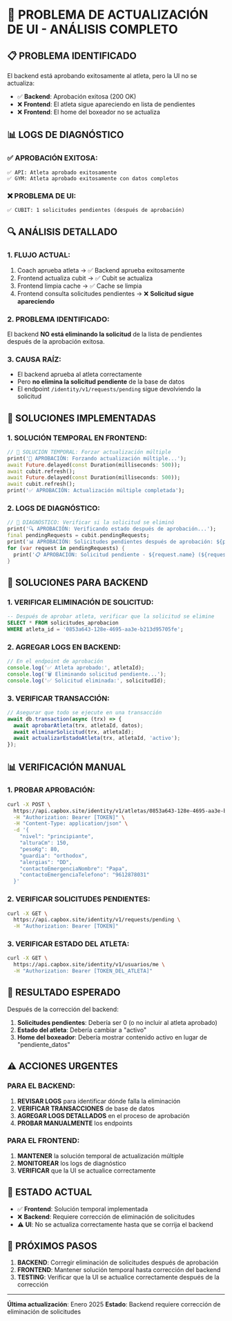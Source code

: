 # 🔧 PROBLEMA DE ACTUALIZACIÓN DE UI - ANÁLISIS COMPLETO

## 📋 PROBLEMA IDENTIFICADO

El backend está aprobando exitosamente al atleta, pero la UI no se actualiza:
- ✅ **Backend**: Aprobación exitosa (200 OK)
- ❌ **Frontend**: El atleta sigue apareciendo en lista de pendientes
- ❌ **Frontend**: El home del boxeador no se actualiza

## 📊 LOGS DE DIAGNÓSTICO

### ✅ APROBACIÓN EXITOSA:
```
✅ API: Atleta aprobado exitosamente
✅ GYM: Atleta aprobado exitosamente con datos completos
```

### ❌ PROBLEMA DE UI:
```
✅ CUBIT: 1 solicitudes pendientes (después de aprobación)
```

## 🔍 ANÁLISIS DETALLADO

### 1. **FLUJO ACTUAL**:
1. Coach aprueba atleta → ✅ Backend aprueba exitosamente
2. Frontend actualiza cubit → ✅ Cubit se actualiza
3. Frontend limpia cache → ✅ Cache se limpia
4. Frontend consulta solicitudes pendientes → ❌ **Solicitud sigue apareciendo**

### 2. **PROBLEMA IDENTIFICADO**:
El backend **NO está eliminando la solicitud** de la lista de pendientes después de la aprobación exitosa.

### 3. **CAUSA RAÍZ**:
- El backend aprueba al atleta correctamente
- Pero **no elimina la solicitud pendiente** de la base de datos
- El endpoint `/identity/v1/requests/pending` sigue devolviendo la solicitud

## 🚀 SOLUCIONES IMPLEMENTADAS

### 1. **SOLUCIÓN TEMPORAL EN FRONTEND**:
```dart
// 🔧 SOLUCIÓN TEMPORAL: Forzar actualización múltiple
print('🔄 APROBACIÓN: Forzando actualización múltiple...');
await Future.delayed(const Duration(milliseconds: 500));
await cubit.refresh();
await Future.delayed(const Duration(milliseconds: 500));
await cubit.refresh();
print('✅ APROBACIÓN: Actualización múltiple completada');
```

### 2. **LOGS DE DIAGNÓSTICO**:
```dart
// 🔧 DIAGNÓSTICO: Verificar si la solicitud se eliminó
print('🔍 APROBACIÓN: Verificando estado después de aprobación...');
final pendingRequests = cubit.pendingRequests;
print('📊 APROBACIÓN: Solicitudes pendientes después de aprobación: ${pendingRequests.length}');
for (var request in pendingRequests) {
  print('📋 APROBACIÓN: Solicitud pendiente - ${request.name} (${request.id})');
}
```

## 🔧 SOLUCIONES PARA BACKEND

### 1. **VERIFICAR ELIMINACIÓN DE SOLICITUD**:
```sql
-- Después de aprobar atleta, verificar que la solicitud se elimine
SELECT * FROM solicitudes_aprobacion 
WHERE atleta_id = '0853a643-128e-4695-aa3e-b213d95705fe';
```

### 2. **AGREGAR LOGS EN BACKEND**:
```javascript
// En el endpoint de aprobación
console.log('✅ Atleta aprobado:', atletaId);
console.log('🗑️ Eliminando solicitud pendiente...');
console.log('✅ Solicitud eliminada:', solicitudId);
```

### 3. **VERIFICAR TRANSACCIÓN**:
```javascript
// Asegurar que todo se ejecute en una transacción
await db.transaction(async (trx) => {
  await aprobarAtleta(trx, atletaId, datos);
  await eliminarSolicitud(trx, atletaId);
  await actualizarEstadoAtleta(trx, atletaId, 'activo');
});
```

## 📊 VERIFICACIÓN MANUAL

### 1. **PROBAR APROBACIÓN**:
```bash
curl -X POST \
  https://api.capbox.site/identity/v1/atletas/0853a643-128e-4695-aa3e-b213d95705fe/aprobar \
  -H "Authorization: Bearer [TOKEN]" \
  -H "Content-Type: application/json" \
  -d '{
    "nivel": "principiante",
    "alturaCm": 150,
    "pesoKg": 80,
    "guardia": "orthodox",
    "alergias": "DD",
    "contactoEmergenciaNombre": "Papa",
    "contactoEmergenciaTelefono": "9612878031"
  }'
```

### 2. **VERIFICAR SOLICITUDES PENDIENTES**:
```bash
curl -X GET \
  https://api.capbox.site/identity/v1/requests/pending \
  -H "Authorization: Bearer [TOKEN]"
```

### 3. **VERIFICAR ESTADO DEL ATLETA**:
```bash
curl -X GET \
  https://api.capbox.site/identity/v1/usuarios/me \
  -H "Authorization: Bearer [TOKEN_DEL_ATLETA]"
```

## 🎯 RESULTADO ESPERADO

Después de la corrección del backend:

1. **Solicitudes pendientes**: Debería ser 0 (o no incluir al atleta aprobado)
2. **Estado del atleta**: Debería cambiar a "activo"
3. **Home del boxeador**: Debería mostrar contenido activo en lugar de "pendiente_datos"

## ⚠️ ACCIONES URGENTES

### **PARA EL BACKEND**:
1. **REVISAR LOGS** para identificar dónde falla la eliminación
2. **VERIFICAR TRANSACCIONES** de base de datos
3. **AGREGAR LOGS DETALLADOS** en el proceso de aprobación
4. **PROBAR MANUALMENTE** los endpoints

### **PARA EL FRONTEND**:
1. **MANTENER** la solución temporal de actualización múltiple
2. **MONITOREAR** los logs de diagnóstico
3. **VERIFICAR** que la UI se actualice correctamente

## 📝 ESTADO ACTUAL

- ✅ **Frontend**: Solución temporal implementada
- ❌ **Backend**: Requiere corrección de eliminación de solicitudes
- ⚠️ **UI**: No se actualiza correctamente hasta que se corrija el backend

## 🔄 PRÓXIMOS PASOS

1. **BACKEND**: Corregir eliminación de solicitudes después de aprobación
2. **FRONTEND**: Mantener solución temporal hasta corrección del backend
3. **TESTING**: Verificar que la UI se actualice correctamente después de la corrección

---
**Última actualización**: Enero 2025
**Estado**: Backend requiere corrección de eliminación de solicitudes 